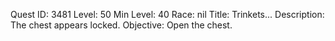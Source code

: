 Quest ID: 3481
Level: 50
Min Level: 40
Race: nil
Title: Trinkets...
Description: The chest appears locked.
Objective: Open the chest.
